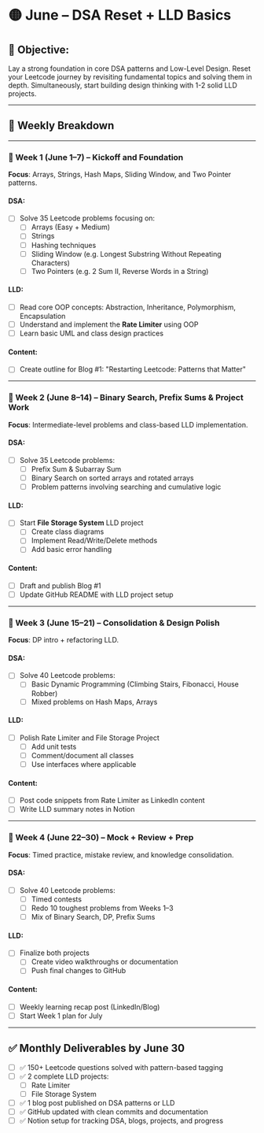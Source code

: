 # 🟡 June – DSA Reset + LLD Basics

## 🎯 Objective:
Lay a strong foundation in core DSA patterns and Low-Level Design. Reset your Leetcode journey by revisiting fundamental topics and solving them in depth. Simultaneously, start building design thinking with 1-2 solid LLD projects.

---

## 📅 Weekly Breakdown

---

### 📍 Week 1 (June 1–7) – Kickoff and Foundation
**Focus**: Arrays, Strings, Hash Maps, Sliding Window, and Two Pointer patterns.

#### DSA:
- [ ] Solve 35 Leetcode problems focusing on:
  - [ ] Arrays (Easy + Medium)
  - [ ] Strings
  - [ ] Hashing techniques
  - [ ] Sliding Window (e.g. Longest Substring Without Repeating Characters)
  - [ ] Two Pointers (e.g. 2 Sum II, Reverse Words in a String)

#### LLD:
- [ ] Read core OOP concepts: Abstraction, Inheritance, Polymorphism, Encapsulation
- [ ] Understand and implement the **Rate Limiter** using OOP
- [ ] Learn basic UML and class design practices

#### Content:
- [ ] Create outline for Blog #1: "Restarting Leetcode: Patterns that Matter"

---

### 📍 Week 2 (June 8–14) – Binary Search, Prefix Sums & Project Work
**Focus**: Intermediate-level problems and class-based LLD implementation.

#### DSA:
- [ ] Solve 35 Leetcode problems:
  - [ ] Prefix Sum & Subarray Sum
  - [ ] Binary Search on sorted arrays and rotated arrays
  - [ ] Problem patterns involving searching and cumulative logic

#### LLD:
- [ ] Start **File Storage System** LLD project
  - [ ] Create class diagrams
  - [ ] Implement Read/Write/Delete methods
  - [ ] Add basic error handling

#### Content:
- [ ] Draft and publish Blog #1
- [ ] Update GitHub README with LLD project setup

---

### 📍 Week 3 (June 15–21) – Consolidation & Design Polish
**Focus**: DP intro + refactoring LLD.

#### DSA:
- [ ] Solve 40 Leetcode problems:
  - [ ] Basic Dynamic Programming (Climbing Stairs, Fibonacci, House Robber)
  - [ ] Mixed problems on Hash Maps, Arrays

#### LLD:
- [ ] Polish Rate Limiter and File Storage Project
  - [ ] Add unit tests
  - [ ] Comment/document all classes
  - [ ] Use interfaces where applicable

#### Content:
- [ ] Post code snippets from Rate Limiter as LinkedIn content
- [ ] Write LLD summary notes in Notion

---

### 📍 Week 4 (June 22–30) – Mock + Review + Prep
**Focus**: Timed practice, mistake review, and knowledge consolidation.

#### DSA:
- [ ] Solve 40 Leetcode problems:
  - [ ] Timed contests
  - [ ] Redo 10 toughest problems from Weeks 1–3
  - [ ] Mix of Binary Search, DP, Prefix Sums

#### LLD:
- [ ] Finalize both projects
  - [ ] Create video walkthroughs or documentation
  - [ ] Push final changes to GitHub

#### Content:
- [ ] Weekly learning recap post (LinkedIn/Blog)
- [ ] Start Week 1 plan for July

---

## ✅ Monthly Deliverables by June 30

- [ ] ✅ 150+ Leetcode questions solved with pattern-based tagging
- [ ] ✅ 2 complete LLD projects:
  - [ ] Rate Limiter
  - [ ] File Storage System
- [ ] ✅ 1 blog post published on DSA patterns or LLD
- [ ] ✅ GitHub updated with clean commits and documentation
- [ ] ✅ Notion setup for tracking DSA, blogs, projects, and progress

